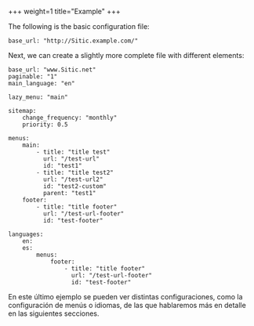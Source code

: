 +++
weight=1
title="Example"
+++

The following is the basic configuration file:

    base_url: "http://Sitic.example.com/"

Next, we can create a slightly more complete file with different elements:

    base_url: "www.Sitic.net"
    paginable: "1"
    main_language: "en"

    lazy_menu: "main"

    sitemap:
        change_frequency: "monthly"
        priority: 0.5

    menus:
        main:
            - title: "title test"
              url: "/test-url"
              id: "test1"
            - title: "title test2"
              url: "/test-url2"
              id: "test2-custom"
              parent: "test1"
        footer:
            - title: "title footer"
              url: "/test-url-footer"
              id: "test-footer"

    languages:
        en:
        es:
            menus:
                footer:
                    - title: "title footer"
                      url: "/test-url-footer"
                      id: "test-footer"

En este último ejemplo se pueden ver distintas configuraciones, como la configuración de menús
o idiomas, de las que hablaremos más en detalle en las siguientes secciones.
